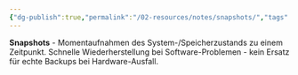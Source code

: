 ```yaml
---
{"dg-publish":true,"permalink":"/02-resources/notes/snapshots/","tags":["speicher/momentaufnahme","system/zustand"],"noteIcon":"","updated":"2025-10-29T12:59:10.281+01:00"}
---
```



**Snapshots** - Momentaufnahmen des System-/Speicherzustands zu einem Zeitpunkt.
Schnelle Wiederherstellung bei Software-Problemen - kein Ersatz für echte Backups bei Hardware-Ausfall.